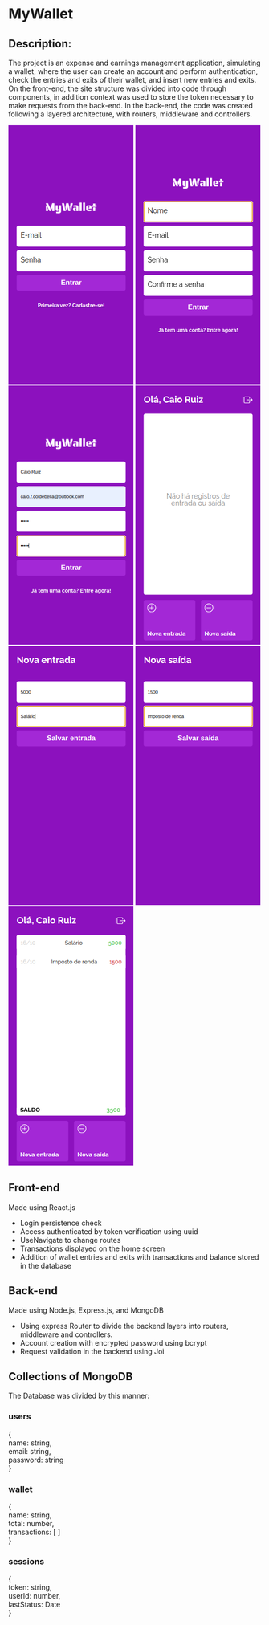 # MyWallet

## Description:
<p>The project is an expense and earnings management application, simulating a wallet, where the user can create an account and perform authentication, check the entries and exits of their wallet, and insert new entries and exits. On the front-end, the site structure was divided into code through components, in addition context was used to store the token necessary to make requests from the back-end. In the back-end, the code was created following a layered architecture, with routers, middleware and controllers.</p>

![Layout](./layout/tela1.png)
![Layout](./layout/tela2.png)
![Layout](./layout/tela3.png)
![Layout](./layout/tela4.png)
![Layout](./layout/tela5.png)
![Layout](./layout/tela6.png)
![Layout](./layout/tela7.png)


## Front-end
<p>Made using React.js</p>

* Login persistence check
* Access authenticated by token verification using uuid
* UseNavigate to change routes
* Transactions displayed on the home screen
* Addition of wallet entries and exits with transactions and balance stored in the database

## Back-end

<p>Made using Node.js, Express.js, and MongoDB</p>

* Using express Router to divide the backend layers into routers, middleware and controllers.
* Account creation with encrypted password using bcrypt
* Request validation in the backend using Joi

## Collections of MongoDB
The Database was divided by this manner:

### users
{<br/>
  name: string,<br/>
  email: string,<br/>
  password: string<br/>
}

### wallet
{<br/>
  name: string,<br/>
  total: number,<br/>
  transactions: [ ]<br/>
}

### sessions
{<br/>
  token: string,<br/>
  userId: number,<br/>
  lastStatus: Date<br/>
}